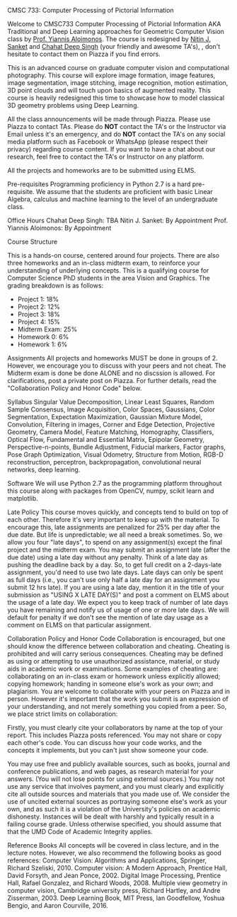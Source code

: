 CMSC 733: Computer Processing of Pictorial Information

Welcome to CMSC733 Computer Processing of Pictorial Information AKA Traditional and Deep Learning approaches for Geometric Computer Vision class by <a href="http://legacydirs.umiacs.umd.edu/~yiannis/">Prof. Yiannis Aloimonos</a>. The course is redesigned by <a href="http://nitinjsanket.github.io">Nitin J. Sanket</a> and <a href="https://chahatdeep.github.io/">Chahat Deep Singh</a> (your friendly and awesome TA's), , don't hesitate to contact them on Piazza if you find errors. 

This is an advanced course on graduate computer vision and computational photography. This course will explore image formation, image features, image segmentation, image stitching, image recognition, motion estimation, 3D point clouds and will touch upon basics of augmented reality. This course is heavily redesigned this time to showcase how to model classical 3D geometry problems using Deep Learning. 

All the class announcements will be made through Piazza. Please use Piazza to contact TAs. Please do **NOT** contact the TA's or the Instructor via Email unless it's an emergency, and do **NOT** contact the TA's on any social media platform such as Facebook or WhatsApp (please respect their privacy) regarding course content. If you want to have a chat about our research, feel free to contact the TA's or Instructor on any platform. 


All the projects and homeworks are to be submitted using ELMS.

Pre-requisites
Programming proficiency in Python 2.7 is a hard pre-requisite. We assume that the students are proficient with basic Linear Algebra, calculus and machine learning to the level of an undergraduate class.


Office Hours
Chahat Deep Singh: TBA
Nitin J. Sanket: By Appointment
Prof. Yiannis Aloimonos: By Appointment



Course Structure

This is a hands-on course, centered around four projects. There are also three homeworks and an in-class midterm exam, to reinforce your understanding of underlying concepts. This is a qualifying course for Computer Science PhD students in the area Vision and Graphics. The grading breakdown is as follows:

- Project 1: 18%
- Project 2: 12%
- Project 3: 18%
- Project 4: 15%
- Midterm Exam: 25%
- Homework 0: 6%
- Homework 1: 6%


Assignments
All projects and homeworks MUST be done in groups of 2. However, we encourage you to discuss with your peers and not cheat. The Midterm exam is done be done ALONE and no discssion is allowed. For clarifications, post a private post on Piazza. For further details, read the "Collaboration Policy and Honor Code" below. 


Syllabus
Singular Value Decomposition, Linear Least Squares, Random Sample Consensus, Image Acquisition, Color Spaces, Gaussians, Color Segmentation, Expectation Maximization, Gaussian Mixture Model, Convolution, Filtering in images, Corner and Edge Detection, Projective Geometry, Camera Model, Feature Matching, Homography, Classifiers, Optical Flow, Fundamental and Essential Matrix, Epipolar Geometry, Perspective-n-points, Bundle Adjustment, Fiducial markers, Factor graphs, Pose Graph Optimization, Visual Odometry, Structure from Motion, RGB-D reconstruction, perceptron, backpropagation, convolutional neural networks, deep learning.


Software
We will use Python 2.7 as the programming platform throughout this course along with packages from OpenCV, numpy, scikit learn and matplotlib. 



Late Policy
This course moves quickly, and concepts tend to build on top of each other. Therefore it's very important to keep up with the material. To encourage this, late assignments are penalized for 25% per day after the due date. But life is unpredictable; we all need a break sometimes. So, we allow you four "late days", to spend on any assignment(s) except the final project and the midterm exam. You may submit an assignment late (after the due date) using a late day without any penalty. Think of a late day as pushing the deadline back by a day. So, to get full credit on a 2-days-late assignment, you'd need to use two late days. Late days can only be spent as full days (i.e., you can't use only half a late day for an assignment you submit 12 hrs late). If you are using a late day, mention it in the title of your submission as "USING X LATE DAY(S)" and post a comment on ELMS about the usage of a late day. We expect you to keep track of number of late days you have remaining and notify us of usage of one or more late days. We will default for penalty if we don't see the mention of late day usage as a comment on ELMS on that particular assignment. 



Collaboration Policy and Honor Code
Collaboration is encouraged, but one should know the difference between collaboration and cheating. Cheating is prohibited and will carry serious consequences. Cheating may be defined as using or attempting to use unauthorized assistance, material, or study aids in academic work or examinations. Some examples of cheating are: collaborating on an in-class exam or homework unless explicitly allowed; copying homework; handing in someone else's work as your own; and plagiarism. You are welcome to collaborate with your peers on Piazza and in person. However it's important that the work you submit is an expression of your understanding, and not merely something you copied from a peer. So, we place strict limits on collaboration:

Firstly, you must clearly cite your collaborators by name at the top of your report. This includes Piazza posts referenced.
You may not share or copy each other's code. You can discuss how your code works, and the concepts it implements, but you can't just show someone your code.

You may use free and publicly available sources, such as books, journal and conference publications, and web pages, as research material for your answers. (You will not lose points for using external sources.) You may not use any service that involves payment, and you must clearly and explicitly cite all outside sources and materials that you made use of. We consider the use of uncited external sources as portraying someone else's work as your own, and as such it is a violation of the University's policies on academic dishonesty. Instances will be dealt with harshly and typically result in a failing course grade. Unless otherwise specified, you should assume that that the UMD Code of Academic Integrity applies. 



Reference Books
All concepts will be covered in class lecture, and in the lecture notes. However, we also recommend the following books as good references:
Computer Vision: Algorithms and Applications, Springer, Richard Szeliski, 2010.
Computer vision: A Modern Approach, Prentice Hall, David Forsyth, and Jean Ponce, 2002.
Digital Image Processing, Prentice Hall, Rafael Gonzalez, and Richard Woods, 2008.
Multiple view geometry in computer vision, Cambridge university press, Richard Hartley, and Andre Zisserman, 2003.
Deep Learning Book, MIT Press, Ian Goodfellow, Yoshua Bengio, and Aaron Courville, 2016.
